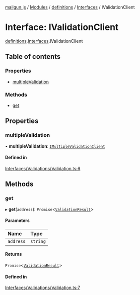 [mailgun.js](../README.md) / [Modules](../modules.md) / [definitions](../modules/definitions.md) / [Interfaces](../modules/definitions.Interfaces.md) / IValidationClient

# Interface: IValidationClient

[definitions](../modules/definitions.md).[Interfaces](../modules/definitions.Interfaces.md).IValidationClient

## Table of contents

### Properties

- [multipleValidation](definitions.Interfaces.IValidationClient.md#multiplevalidation)

### Methods

- [get](definitions.Interfaces.IValidationClient.md#get)

## Properties

### multipleValidation

• **multipleValidation**: [`IMultipleValidationClient`](definitions.Interfaces.IMultipleValidationClient.md)

#### Defined in

[Interfaces/Validations/Validation.ts:6](https://github.com/mailgun/mailgun.js/blob/d21489b/lib/Interfaces/Validations/Validation.ts#L6)

## Methods

### get

▸ **get**(`address`): `Promise`\<[`ValidationResult`](../modules/definitions.md#validationresult)\>

#### Parameters

| Name | Type |
| :------ | :------ |
| `address` | `string` |

#### Returns

`Promise`\<[`ValidationResult`](../modules/definitions.md#validationresult)\>

#### Defined in

[Interfaces/Validations/Validation.ts:7](https://github.com/mailgun/mailgun.js/blob/d21489b/lib/Interfaces/Validations/Validation.ts#L7)

